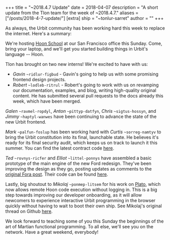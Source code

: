 +++
title = "~2018.4.7 Update"
date = 2018-04-07
description = "A short update from the Tlon team for the week of ~2018.4.7."
aliases = ["/posts/2018-4-7-update/"]
[extra]
ship = "~tonlur-sarret"
author = ""
+++

As always, the Urbit community has been working hard this week to replace the internet. Here's a summary:

We're hosting [Hoon School](https://www.meetup.com/urbit-sf/events/249019207/) at our San Francisco office this Sunday. Come, bring your laptop, and we'll get you started building things in Urbit's language -- Hoon.

Tlon has brought on two new interns! We're excited to have with us:

- *Gavin* `~ridlur-figbud` - Gavin's going to help us with some promising frontend design projects.
- *Robert* `~lodleb-ritrul` - Robert's going to work with us on revamping our documentation, examples, and blog, writing
  high-quality original content. He has submitted several pull requests to the docs already this week, which have been
  merged.

*Galen* `~ravmel-ropdyl`, *Anton* `~pittyp-datfyn`, *Chris* `~sigtus-hossyn`, and *Jimmy* `~haptyl-wanwes` have been
continuing to advance the state of the new Urbit frontend.

*Mark* `~palfun-foslup` has been working hard with *Curtis* `~sorreg-namtyv` to bring the Urbit constitution into its
final, launchable state. He believes it's ready for its final security audit, which keeps us on track to launch it this
summer. You can find the latest contract code [here](https://github.com/urbit/constitution).

*Ted* `~rovnys-ricfer` and *Elliot* `~littel-ponnys` have assembled a basic prototype of the main engine of the new Ford
redesign. They've been improving the design as they go, posting updates as comments to the [original Fora
post](https://fora.urbit.org/posts/~2018.3.15..04.24.35..a47f~/). Their code can be found
[here](https://github.com/urbit/arvo/tree/ford-turbo).

Lastly, big shoutout to *Mikolaj* `~ponmep-litsem` for his work on [Plato](http://plato.urbitetorbi.org:8080/plato.html),
which now allows remote Hoon code execution without logging in. This is a big step towards improving our developer
onboarding, as it will allow newcomers to experience interactive Urbit programming in the browser quickly without having
to wait to boot their own ship. See Mikolaj's original thread on Github [here](https://github.com/urbit/docs/issues/239).

We look forward to teaching some of you this Sunday the beginnings of the art of Martian functional programming. To all
else, we'll see you on the network. Have a great weekend, everybody!
